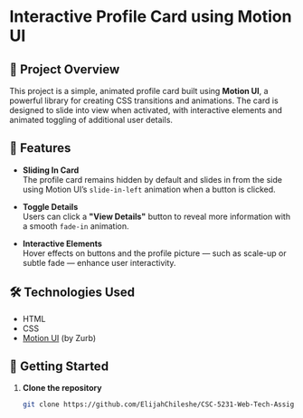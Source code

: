 # Interactive Profile Card using Motion UI

## 📌 Project Overview
This project is a simple, animated profile card built using **Motion UI**, a powerful library for creating CSS transitions and animations. The card is designed to slide into view when activated, with interactive elements and animated toggling of additional user details.

## 🎯 Features

- **Sliding In Card**  
  The profile card remains hidden by default and slides in from the side using Motion UI’s `slide-in-left` animation when a button is clicked.

- **Toggle Details**  
  Users can click a **"View Details"** button to reveal more information with a smooth `fade-in` animation.

- **Interactive Elements**  
  Hover effects on buttons and the profile picture — such as scale-up or subtle fade — enhance user interactivity.

## 🛠 Technologies Used
- HTML
- CSS
- [Motion UI](https://zurb.com/playground/motion-ui) (by Zurb)

## 🚀 Getting Started

1. **Clone the repository**  
   ```bash
   git clone https://github.com/ElijahChileshe/CSC-5231-Web-Tech-Assignment.git
